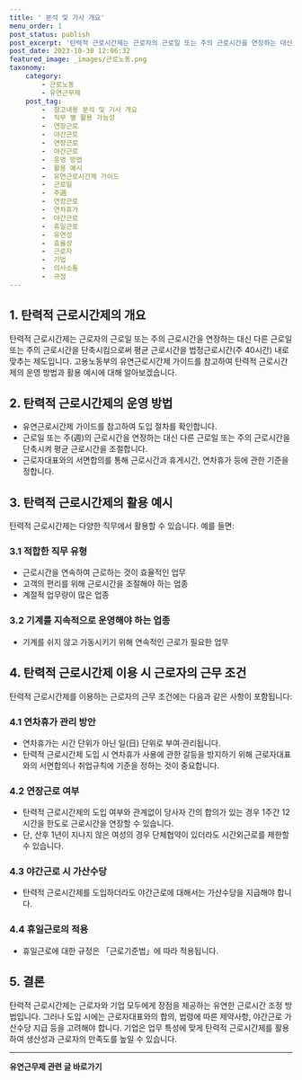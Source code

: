 ```yaml
---
title: ' 분석 및 기사 개요'
menu_order: 1
post_status: publish
post_excerpt: '탄력적 근로시간제는 근로자의 근로일 또는 주의 근로시간을 연장하는 대신 다른 근로일 또는 주의 근로시간을 단축시킴으로써 평균 근로시간을 법정근로시간 주 40시간  내로 맞추는 제도입니다. 고용노동부의 유연근로시간제 가이드를 참고하여 탄력적 근로시간제의 운영 방법과 활용 예시에 대해 알아보겠습니다.'
post_date: 2023-10-30 12:06:32
featured_image: _images/근로노동.png
taxonomy:
    category:
        - 근로노동
        - 유연근무제
    post_tag:
        -  참고내용 분석 및 기사 개요
        -  직무 별 활용 가능성
        -  연장근로
        -  야간근로
        -  연장근로
        -  야간근로
        -  운영 방법
        -  활용 예시
        -  유연근로시간제 가이드
        -  근로일
        -  주週
        -  연장근로
        -  연차휴가
        -  야간근로
        -  휴일근로
        -  유연성
        -  효율성
        -  근로자
        -  기업
        -  의사소통
        -  규정
---
```




## 1. 탄력적 근로시간제의 개요

탄력적 근로시간제는 근로자의 근로일 또는 주의 근로시간을 연장하는 대신 다른 근로일 또는 주의 근로시간을 단축시킴으로써 평균 근로시간을 법정근로시간(주 40시간) 내로 맞추는 제도입니다. 고용노동부의 유연근로시간제 가이드를 참고하여 탄력적 근로시간제의 운영 방법과 활용 예시에 대해 알아보겠습니다.

## 2. 탄력적 근로시간제의 운영 방법

- 유연근로시간제 가이드를 참고하여 도입 절차를 확인합니다.
- 근로일 또는 주(週)의 근로시간을 연장하는 대신 다른 근로일 또는 주의 근로시간을 단축시켜 평균 근로시간을 조절합니다.
- 근로자대표와의 서면합의를 통해 근로시간과 휴게시간, 연차휴가 등에 관한 기준을 정합니다.

## 3. 탄력적 근로시간제의 활용 예시

탄력적 근로시간제는 다양한 직무에서 활용할 수 있습니다. 예를 들면:

### 3.1 적합한 직무 유형

- 근로시간을 연속하여 근로하는 것이 효율적인 업무
- 고객의 편리를 위해 근로시간을 조절해야 하는 업종
- 계절적 업무량이 많은 업종

### 3.2 기계를 지속적으로 운영해야 하는 업종

- 기계를 쉬지 않고 가동시키기 위해 연속적인 근로가 필요한 업무

## 4. 탄력적 근로시간제 이용 시 근로자의 근무 조건

탄력적 근로시간제를 이용하는 근로자의 근무 조건에는 다음과 같은 사항이 포함됩니다:

### 4.1 연차휴가 관리 방안

- 연차휴가는 시간 단위가 아닌 일(日) 단위로 부여·관리됩니다.
- 탄력적 근로시간제 도입 시 연차휴가 사용에 관한 갈등을 방지하기 위해 근로자대표와의 서면합의나 취업규칙에 기준을 정하는 것이 중요합니다.

### 4.2 연장근로 여부

- 탄력적 근로시간제의 도입 여부와 관계없이 당사자 간의 합의가 있는 경우 1주간 12시간을 한도로 근로시간을 연장할 수 있습니다.
- 단, 산후 1년이 지나지 않은 여성의 경우 단체협약이 있더라도 시간외근로를 제한할 수 있습니다.

### 4.3 야간근로 시 가산수당

- 탄력적 근로시간제를 도입하더라도 야간근로에 대해서는 가산수당을 지급해야 합니다.

### 4.4 휴일근로의 적용

- 휴일근로에 대한 규정은 「근로기준법」에 따라 적용됩니다.

## 5. 결론

탄력적 근로시간제는 근로자와 기업 모두에게 장점을 제공하는 유연한 근로시간 조정 방법입니다. 그러나 도입 시에는 근로자대표와의 합의, 법령에 따른 제약사항, 야간근로 가산수당 지급 등을 고려해야 합니다. 기업은 업무 특성에 맞게 탄력적 근로시간제를 활용하여 생산성과 근로자의 만족도를 높일 수 있습니다.

<!-- wp:separator -->
<hr class="wp-block-separator has-alpha-channel-opacity"/>
<!-- /wp:separator -->

<!-- wp:group {"backgroundColor":"base","layout":{"type":"constrained"}} -->
<div class="wp-block-group has-base-background-color has-background"><!-- wp:paragraph {"align":"center","fontSize":"medium"} -->
<p class="has-text-align-center has-large-font-size"><strong>유연근무제 관련 글 바로가기</strong></p>
<!-- /wp:paragraph -->


<!-- wp:latest-posts
{"categories":[{"id":11200,"count":19,"description":"","link":"https://uknowlaw.com/category/%ec%9c%a0%ec%97%b0%ea%b7%bc%eb%ac%b4%ec%a0%9c/","name":"유연근무제","slug":"유연근무제","taxonomy":"category","parent":0,"meta":[],"_links":{"self":[{"href":"https://uknowlaw.com/wp-json/wp/v2/categories/11200"}],"collection":[{"href":"https://uknowlaw.com/wp-json/wp/v2/categories"}],"about":[{"href":"https://uknowlaw.com/wp-json/wp/v2/taxonomies/category"}],"wp:post_type":[{"href":"https://uknowlaw.com/wp-json/wp/v2/posts?categories=11200"}],"curies":[{"name":"wp","href":"https://api.w.org/{rel}","templated":true}]}}],"postsToShow":100,"excerptLength":28,"postLayout":"grid","columns":2,"featuredImageAlign":"left","featuredImageSizeSlug":"large","fontSize":"small"} /--></div>
<!-- /wp:group -->